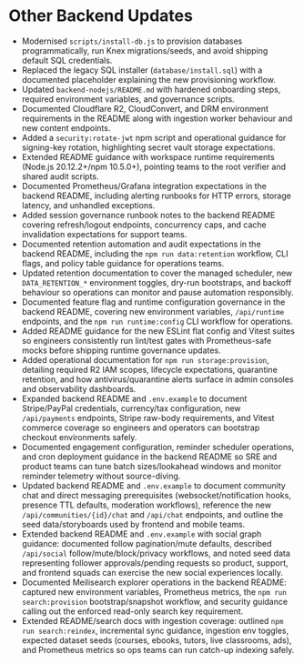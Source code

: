 # Other Backend Updates

- Modernised `scripts/install-db.js` to provision databases programmatically, run Knex migrations/seeds, and avoid shipping default SQL credentials.
- Replaced the legacy SQL installer (`database/install.sql`) with a documented placeholder explaining the new provisioning workflow.
- Updated `backend-nodejs/README.md` with hardened onboarding steps, required environment variables, and governance scripts.
- Documented Cloudflare R2, CloudConvert, and DRM environment requirements in the README along with ingestion worker behaviour and new content endpoints.
- Added a `security:rotate-jwt` npm script and operational guidance for signing-key rotation, highlighting secret vault storage expectations.
- Extended README guidance with workspace runtime requirements (Node.js 20.12.2+/npm 10.5.0+), pointing teams to the root verifier and shared audit scripts.
- Documented Prometheus/Grafana integration expectations in the backend README, including alerting runbooks for HTTP errors, storage latency, and unhandled exceptions.
- Added session governance runbook notes to the backend README covering refresh/logout endpoints, concurrency caps, and cache invalidation expectations for support teams.
- Documented retention automation and audit expectations in the backend README, including the `npm run data:retention` workflow, CLI flags, and policy table guidance for operations teams.
- Updated retention documentation to cover the managed scheduler, new `DATA_RETENTION_*` environment toggles, dry-run bootstraps, and backoff behaviour so operations can monitor and pause automation responsibly.
- Documented feature flag and runtime configuration governance in the backend README, covering new environment variables, `/api/runtime` endpoints, and the `npm run runtime:config` CLI workflow for operations.
- Added README guidance for the new ESLint flat config and Vitest suites so engineers consistently run lint/test gates with Prometheus-safe mocks before shipping runtime governance updates.
- Added operational documentation for `npm run storage:provision`, detailing required R2 IAM scopes, lifecycle expectations, quarantine retention, and how antivirus/quarantine alerts surface in admin consoles and observability dashboards.
- Expanded backend README and `.env.example` to document Stripe/PayPal credentials, currency/tax configuration, new `/api/payments` endpoints, Stripe raw-body requirements, and Vitest commerce coverage so engineers and operators can bootstrap checkout environments safely.
- Documented engagement configuration, reminder scheduler operations, and cron deployment guidance in the backend README so SRE and product teams can tune batch sizes/lookahead windows and monitor reminder telemetry without source-diving.
- Updated backend README and `.env.example` to document community chat and direct messaging prerequisites (websocket/notification hooks, presence TTL defaults, moderation workflows), reference the new `/api/communities/{id}/chat` and `/api/chat` endpoints, and outline the seed data/storyboards used by frontend and mobile teams.
- Extended backend README and `.env.example` with social graph guidance: documented follow pagination/mute defaults, described `/api/social` follow/mute/block/privacy workflows, and noted seed data representing follower approvals/pending requests so product, support, and frontend squads can exercise the new social experiences locally.
- Documented Meilisearch explorer operations in the backend README: captured new environment variables, Prometheus metrics, the
  `npm run search:provision` bootstrap/snapshot workflow, and security guidance calling out the enforced read-only search key
  requirement.
- Extended README/search docs with ingestion coverage: outlined `npm run search:reindex`, incremental sync guidance, ingestion env toggles, expected dataset seeds (courses, ebooks, tutors, live classrooms, ads), and Prometheus metrics so ops teams can run catch-up indexing safely.

